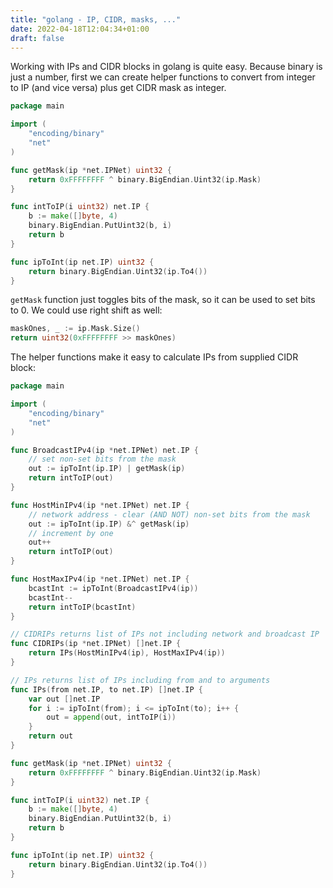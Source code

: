 ```yaml
---
title: "golang - IP, CIDR, masks, ..."
date: 2022-04-18T12:04:34+01:00
draft: false
---
```


Working with IPs and CIDR blocks in golang is quite easy. Because binary is just a number, first we can create
helper functions to convert from integer to IP (and vice versa) plus get CIDR mask as integer.

```go
package main

import (
    "encoding/binary"
    "net"
)

func getMask(ip *net.IPNet) uint32 {
	return 0xFFFFFFFF ^ binary.BigEndian.Uint32(ip.Mask)
}

func intToIP(i uint32) net.IP {
    b := make([]byte, 4)
    binary.BigEndian.PutUint32(b, i)
    return b
}

func ipToInt(ip net.IP) uint32 {
	return binary.BigEndian.Uint32(ip.To4())
}
```

`getMask` function just toggles bits of the mask, so it can be used to set bits to 0. We could use right shift as well:
```go
maskOnes, _ := ip.Mask.Size()
return uint32(0xFFFFFFFF >> maskOnes)
```

The helper functions make it easy to calculate IPs from supplied CIDR block:

```go
package main

import (
	"encoding/binary"
	"net"
)

func BroadcastIPv4(ip *net.IPNet) net.IP {
	// set non-set bits from the mask
	out := ipToInt(ip.IP) | getMask(ip)
	return intToIP(out)
}

func HostMinIPv4(ip *net.IPNet) net.IP {
	// network address - clear (AND NOT) non-set bits from the mask
	out := ipToInt(ip.IP) &^ getMask(ip)
	// increment by one
	out++
	return intToIP(out)
}

func HostMaxIPv4(ip *net.IPNet) net.IP {
	bcastInt := ipToInt(BroadcastIPv4(ip))
	bcastInt--
	return intToIP(bcastInt)
}

// CIDRIPs returns list of IPs not including network and broadcast IP
func CIDRIPs(ip *net.IPNet) []net.IP {
	return IPs(HostMinIPv4(ip), HostMaxIPv4(ip))
}

// IPs returns list of IPs including from and to arguments
func IPs(from net.IP, to net.IP) []net.IP {
	var out []net.IP
	for i := ipToInt(from); i <= ipToInt(to); i++ {
		out = append(out, intToIP(i))
	}
	return out
}

func getMask(ip *net.IPNet) uint32 {
	return 0xFFFFFFFF ^ binary.BigEndian.Uint32(ip.Mask)
}

func intToIP(i uint32) net.IP {
	b := make([]byte, 4)
	binary.BigEndian.PutUint32(b, i)
	return b
}

func ipToInt(ip net.IP) uint32 {
	return binary.BigEndian.Uint32(ip.To4())
}
```
